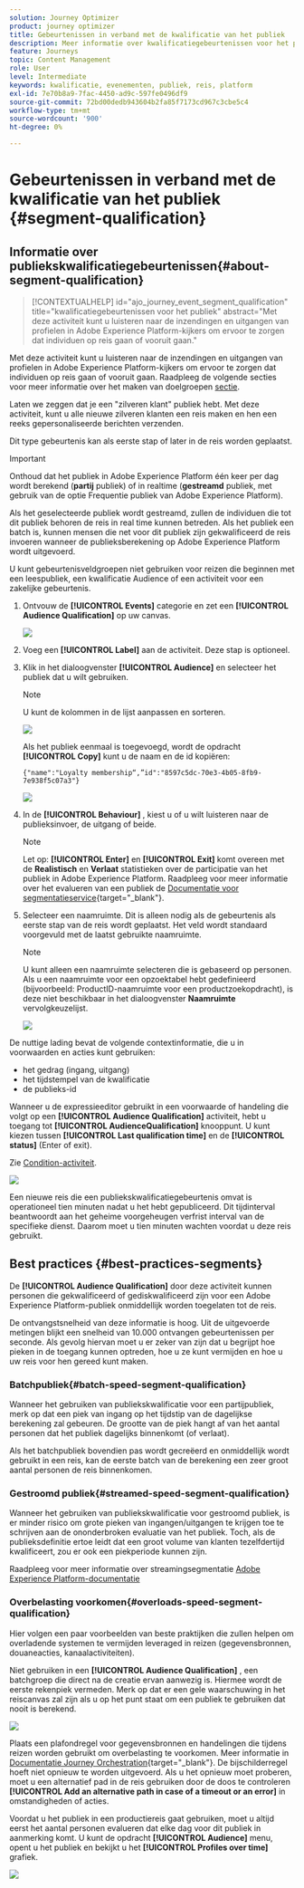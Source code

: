 ```yaml
---
solution: Journey Optimizer
product: journey optimizer
title: Gebeurtenissen in verband met de kwalificatie van het publiek
description: Meer informatie over kwalificatiegebeurtenissen voor het publiek
feature: Journeys
topic: Content Management
role: User
level: Intermediate
keywords: kwalificatie, evenementen, publiek, reis, platform
exl-id: 7e70b8a9-7fac-4450-ad9c-597fe0496df9
source-git-commit: 72bd00dedb943604b2fa85f7173cd967c3cbe5c4
workflow-type: tm+mt
source-wordcount: '900'
ht-degree: 0%

---
```


# Gebeurtenissen in verband met de kwalificatie van het publiek {#segment-qualification}

## Informatie over publiekskwalificatiegebeurtenissen{#about-segment-qualification}

>[!CONTEXTUALHELP]
>id="ajo_journey_event_segment_qualification"
>title="kwalificatiegebeurtenissen voor het publiek"
>abstract="Met deze activiteit kunt u luisteren naar de inzendingen en uitgangen van profielen in Adobe Experience Platform-kijkers om ervoor te zorgen dat individuen op reis gaan of vooruit gaan."

Met deze activiteit kunt u luisteren naar de inzendingen en uitgangen van profielen in Adobe Experience Platform-kijkers om ervoor te zorgen dat individuen op reis gaan of vooruit gaan. Raadpleeg de volgende secties voor meer informatie over het maken van doelgroepen [sectie](../audience/about-audiences.md).

Laten we zeggen dat je een &quot;zilveren klant&quot; publiek hebt. Met deze activiteit, kunt u alle nieuwe zilveren klanten een reis maken en hen een reeks gepersonaliseerde berichten verzenden.

Dit type gebeurtenis kan als eerste stap of later in de reis worden geplaatst.

>[!IMPORTANT]
>
>Onthoud dat het publiek in Adobe Experience Platform één keer per dag wordt berekend (**partij** publiek) of in realtime (**gestreamd** publiek, met gebruik van de optie Frequentie publiek van Adobe Experience Platform).
>
>Als het geselecteerde publiek wordt gestreamd, zullen de individuen die tot dit publiek behoren de reis in real time kunnen betreden. Als het publiek een batch is, kunnen mensen die net voor dit publiek zijn gekwalificeerd de reis invoeren wanneer de publieksberekening op Adobe Experience Platform wordt uitgevoerd.
>
>U kunt gebeurtenisveldgroepen niet gebruiken voor reizen die beginnen met een leespubliek, een kwalificatie Audience of een activiteit voor een zakelijke gebeurtenis.


1. Ontvouw de **[!UICONTROL Events]** categorie en zet een **[!UICONTROL Audience Qualification]** op uw canvas.

   ![](assets/segment5.png)

1. Voeg een **[!UICONTROL Label]** aan de activiteit. Deze stap is optioneel.

1. Klik in het dialoogvenster **[!UICONTROL Audience]** en selecteer het publiek dat u wilt gebruiken.

   >[!NOTE]
   >
   >U kunt de kolommen in de lijst aanpassen en sorteren.

   ![](assets/segment6.png)

   Als het publiek eenmaal is toegevoegd, wordt de opdracht **[!UICONTROL Copy]** kunt u de naam en de id kopiëren:

   `{"name":"Loyalty membership“,”id":"8597c5dc-70e3-4b05-8fb9-7e938f5c07a3"}`

   ![](assets/segment-copy.png)

1. In de **[!UICONTROL Behaviour]** , kiest u of u wilt luisteren naar de publieksinvoer, de uitgang of beide.

   >[!NOTE]
   >
   >Let op: **[!UICONTROL Enter]** en **[!UICONTROL Exit]** komt overeen met de **Realistisch** en **Verlaat** statistieken over de participatie van het publiek in Adobe Experience Platform. Raadpleeg voor meer informatie over het evalueren van een publiek de [Documentatie voor segmentatieservice](https://experienceleague.adobe.com/docs/experience-platform/segmentation/tutorials/evaluate-a-segment.html#interpret-segment-results){target="_blank"}.

1. Selecteer een naamruimte. Dit is alleen nodig als de gebeurtenis als eerste stap van de reis wordt geplaatst. Het veld wordt standaard voorgevuld met de laatst gebruikte naamruimte.

   >[!NOTE]
   >
   >U kunt alleen een naamruimte selecteren die is gebaseerd op personen. Als u een naamruimte voor een opzoektabel hebt gedefinieerd (bijvoorbeeld: ProductID-naamruimte voor een productzoekopdracht), is deze niet beschikbaar in het dialoogvenster **Naamruimte** vervolgkeuzelijst.

   ![](assets/segment7.png)

De nuttige lading bevat de volgende contextinformatie, die u in voorwaarden en acties kunt gebruiken:

* het gedrag (ingang, uitgang)
* het tijdstempel van de kwalificatie
* de publieks-id

Wanneer u de expressieeditor gebruikt in een voorwaarde of handeling die volgt op een **[!UICONTROL Audience Qualification]** activiteit, hebt u toegang tot **[!UICONTROL AudienceQualification]** knooppunt. U kunt kiezen tussen **[!UICONTROL Last qualification time]** en de **[!UICONTROL status]** (Enter of exit).

Zie [Condition-activiteit](../building-journeys/condition-activity.md#about_condition).

![](assets/segment8.png)

Een nieuwe reis die een publiekskwalificatiegebeurtenis omvat is operationeel tien minuten nadat u het hebt gepubliceerd. Dit tijdinterval beantwoordt aan het geheime voorgeheugen verfrist interval van de specifieke dienst. Daarom moet u tien minuten wachten voordat u deze reis gebruikt.

## Best practices {#best-practices-segments}

De **[!UICONTROL Audience Qualification]** door deze activiteit kunnen personen die gekwalificeerd of gediskwalificeerd zijn voor een Adobe Experience Platform-publiek onmiddellijk worden toegelaten tot de reis.

De ontvangstsnelheid van deze informatie is hoog. Uit de uitgevoerde metingen blijkt een snelheid van 10.000 ontvangen gebeurtenissen per seconde. Als gevolg hiervan moet u er zeker van zijn dat u begrijpt hoe pieken in de toegang kunnen optreden, hoe u ze kunt vermijden en hoe u uw reis voor hen gereed kunt maken.

### Batchpubliek{#batch-speed-segment-qualification}

Wanneer het gebruiken van publiekskwalificatie voor een partijpubliek, merk op dat een piek van ingang op het tijdstip van de dagelijkse berekening zal gebeuren. De grootte van de piek hangt af van het aantal personen dat het publiek dagelijks binnenkomt (of verlaat).

Als het batchpubliek bovendien pas wordt gecreëerd en onmiddellijk wordt gebruikt in een reis, kan de eerste batch van de berekening een zeer groot aantal personen de reis binnenkomen.

### Gestroomd publiek{#streamed-speed-segment-qualification}

Wanneer het gebruiken van publiekskwalificatie voor gestroomd publiek, is er minder risico om grote pieken van ingangen/uitgangen te krijgen toe te schrijven aan de ononderbroken evaluatie van het publiek. Toch, als de publieksdefinitie ertoe leidt dat een groot volume van klanten tezelfdertijd kwalificeert, zou er ook een piekperiode kunnen zijn.

Raadpleeg voor meer informatie over streamingsegmentatie [Adobe Experience Platform-documentatie](https://experienceleague.adobe.com/docs/experience-platform/segmentation/api/streaming-segmentation.html#api)

### Overbelasting voorkomen{#overloads-speed-segment-qualification}

Hier volgen een paar voorbeelden van beste praktijken die zullen helpen om overladende systemen te vermijden leveraged in reizen (gegevensbronnen, douaneacties, kanaalactiviteiten).

Niet gebruiken in een **[!UICONTROL Audience Qualification]** , een batchgroep die direct na de creatie ervan aanwezig is. Hiermee wordt de eerste rekenpiek vermeden. Merk op dat er een gele waarschuwing in het reiscanvas zal zijn als u op het punt staat om een publiek te gebruiken dat nooit is berekend.

![](assets/segment-error.png)

Plaats een plafondregel voor gegevensbronnen en handelingen die tijdens reizen worden gebruikt om overbelasting te voorkomen. Meer informatie in [Documentatie Journey Orchestration](https://experienceleague.adobe.com/docs/journeys/using/working-with-apis/capping.html){target="_blank"}. De bijschilderregel hoeft niet opnieuw te worden uitgevoerd. Als u het opnieuw moet proberen, moet u een alternatief pad in de reis gebruiken door de doos te controleren **[!UICONTROL Add an alternative path in case of a timeout or an error]** in omstandigheden of acties.

Voordat u het publiek in een productiereis gaat gebruiken, moet u altijd eerst het aantal personen evalueren dat elke dag voor dit publiek in aanmerking komt. U kunt de opdracht **[!UICONTROL Audience]** menu, opent u het publiek en bekijkt u het **[!UICONTROL Profiles over time]** grafiek.

![](assets/segment-overload.png)
